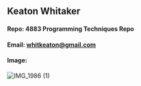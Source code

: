 ## Keaton Whitaker
#### Repo: 4883 Programming Techniques Repo
#### Email: whitkeaton@gmail.com 
#### Image: 
![IMG_1986 (1)](https://user-images.githubusercontent.com/17257180/187342433-268cfa07-fd20-4c09-b68d-692ca7ed4ed3.jpg)
